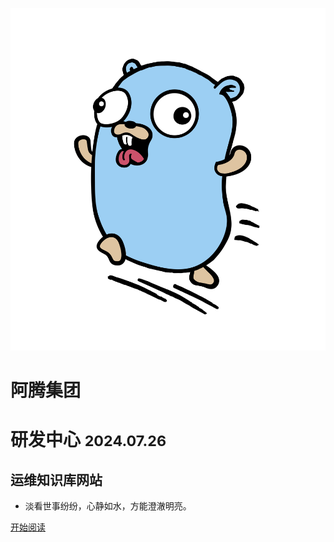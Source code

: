 ![logo](_media/logo.svg ':size=15%')



# 阿腾集团

# 研发中心 <small>2024.07.26</small>

## 运维知识库网站

- 淡看世事纷纷，心静如水，方能澄澈明亮。

[开始阅读](README.md)

